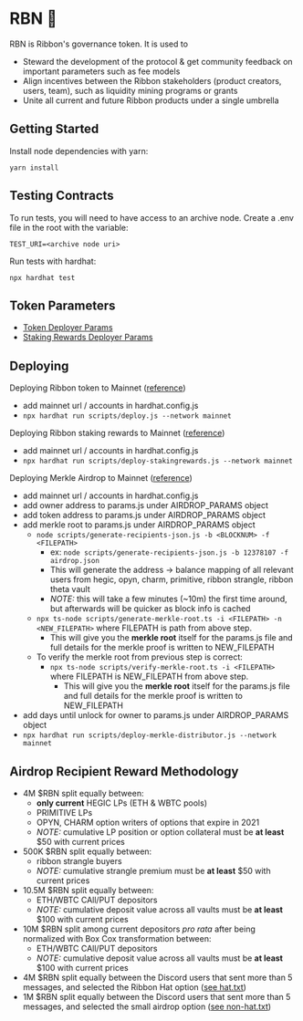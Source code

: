 RBN 🎀
===

RBN is Ribbon's governance token. It is used to
- Steward the development of the protocol & get community feedback on important parameters such as fee models
- Align incentives between the Ribbon stakeholders (product creators, users, team), such as liquidity mining programs or grants
- Unite all current and future Ribbon products under a single umbrella

Getting Started
---

Install node dependencies with yarn:

```
yarn install
```

Testing Contracts
---

To run tests, you will need to have access to an archive node. Create a .env file in the root with the variable:

```
TEST_URI=<archive node uri>
```

Run tests with hardhat:

```
npx hardhat test
```

Token Parameters
---

- [Token Deployer Params](https://github.com/ribbon-finance/token/blob/18883f75335af47844f64c13744bdcf95445f6db/params.js#L5)
- [Staking Rewards Deployer Params](https://github.com/ribbon-finance/token/blob/18883f75335af47844f64c13744bdcf95445f6db/params.js#L16)

Deploying
---

Deploying Ribbon token to Mainnet ([reference](https://hardhat.org/tutorial/deploying-to-a-live-network.html))

* add mainnet url / accounts in hardhat.config.js
* `npx hardhat run scripts/deploy.js --network mainnet`

Deploying Ribbon staking rewards to Mainnet ([reference](https://hardhat.org/tutorial/deploying-to-a-live-network.html))

* add mainnet url / accounts in hardhat.config.js
* `npx hardhat run scripts/deploy-stakingrewards.js --network mainnet`

Deploying Merkle Airdrop to Mainnet ([reference](https://hardhat.org/tutorial/deploying-to-a-live-network.html))

* add mainnet url / accounts in hardhat.config.js
* add owner address to params.js under AIRDROP_PARAMS object
* add token address to params.js under AIRDROP_PARAMS object
* add merkle root to params.js under AIRDROP_PARAMS object
  * `node scripts/generate-recipients-json.js -b <BLOCKNUM> -f <FILEPATH>` 
      * ex: `node scripts/generate-recipients-json.js -b 12378107 -f airdrop.json`
      * This will generate the address -> balance mapping of all relevant users 
        from hegic, opyn, charm, primitive, ribbon strangle, ribbon theta vault
      * _NOTE:_ this will take a few minutes (~10m) the first time around, but afterwards will be quicker as 
        block info is cached
  * `npx ts-node scripts/generate-merkle-root.ts -i <FILEPATH> -n <NEW_FILEPATH>` where FILEPATH is path from above step. 
      * This will give you the **merkle root** itself for the params.js file 
         and full details for the merkle proof is written to NEW_FILEPATH
  * To verify the merkle root from previous step is correct:
    * `npx ts-node scripts/verify-merkle-root.ts -i <FILEPATH>` where FILEPATH is NEW_FILEPATH from above step. 
       *  This will give you the **merkle root** itself for the params.js file 
          and full details for the merkle proof is written to NEW_FILEPATH
* add days until unlock for owner to params.js under AIRDROP_PARAMS object
* `npx hardhat run scripts/deploy-merkle-distributor.js --network mainnet`


Airdrop Recipient Reward Methodology
---

* 4M $RBN split equally between:
    * **only current** HEGIC LPs (ETH & WBTC pools)
    * PRIMITIVE LPs
    * OPYN, CHARM option writers of options that expire in 2021
    * _NOTE:_ cumulative LP position or option collateral must be **at least** $50 with current prices
* 500K $RBN split equally between:
    * ribbon strangle buyers
    * _NOTE:_ cumulative strangle premium must be **at least** $50 with current prices
* 10.5M $RBN split equally between:
    * ETH/WBTC CAll/PUT depositors
    * _NOTE:_ cumulative deposit value across all vaults must be **at least** $100 with current prices
* 10M $RBN split among current depositors _pro rata_ after being normalized with Box Cox transformation between:
    * ETH/WBTC CAll/PUT depositors
    * _NOTE:_ cumulative deposit value across all vaults must be **at least** $100 with current prices
* 4M $RBN split equally between the Discord users that sent more than 5 messages, and selected the Ribbon Hat option ([see hat.txt](https://github.com/ribbon-finance/token/blob/main/airdrop-data/hat.txt))
* 1M $RBN split equally between the Discord users that sent more than 5 messages, and selected the small airdrop option ([see non-hat.txt](https://github.com/ribbon-finance/token/blob/main/airdrop-data/non-hat.txt))
